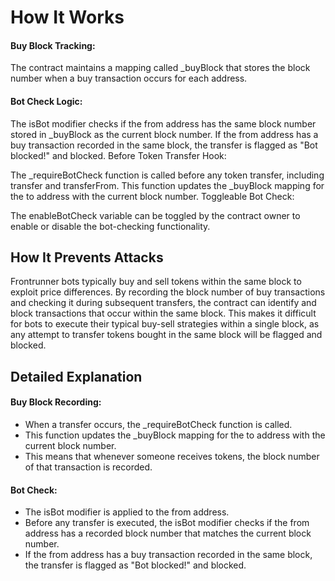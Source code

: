 # How It Works
#### Buy Block Tracking:

The contract maintains a mapping called _buyBlock that stores the block number when a buy transaction occurs for each address.

#### Bot Check Logic:

The isBot modifier checks if the from address has the same block number stored in _buyBlock as the current block number.
If the from address has a buy transaction recorded in the same block, the transfer is flagged as "Bot blocked!" and blocked.
Before Token Transfer Hook:

The _requireBotCheck function is called before any token transfer, including transfer and transferFrom.
This function updates the _buyBlock mapping for the to address with the current block number.
Toggleable Bot Check:

The enableBotCheck variable can be toggled by the contract owner to enable or disable the bot-checking functionality.

## How It Prevents Attacks

Frontrunner bots typically buy and sell tokens within the same block to exploit price differences.
By recording the block number of buy transactions and checking it during subsequent transfers, the contract can identify and block transactions that occur within the same block.
This makes it difficult for bots to execute their typical buy-sell strategies within a single block, as any attempt to transfer tokens bought in the same block will be flagged and blocked.

## Detailed Explanation
#### Buy Block Recording:

- When a transfer occurs, the _requireBotCheck function is called.
- This function updates the _buyBlock mapping for the to address with the current block number.
- This means that whenever someone receives tokens, the block number of that transaction is recorded.

#### Bot Check:

- The isBot modifier is applied to the from address.
- Before any transfer is executed, the isBot modifier checks if the from address has a recorded block number that matches the current block number.
- If the from address has a buy transaction recorded in the same block, the transfer is flagged as "Bot blocked!" and blocked.